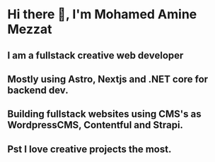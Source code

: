 # Hi there 👋, I'm Mohamed Amine Mezzat
## I am a fullstack creative web developer

## Mostly using Astro, Nextjs and .NET core for backend dev.
## Building fullstack websites using CMS's as WordpressCMS, Contentful and Strapi.
## Pst I love creative projects the most.
